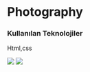 <h1>Photography  </h1>

 <h3>Kullanılan Teknolojiler </h3>

Html,css

![](ekran1.gif)
![](ekran2.gif)
